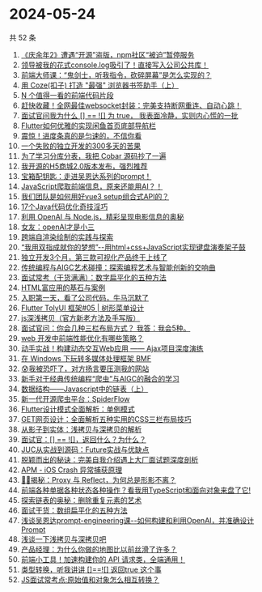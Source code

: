 # 2024-05-24

共 52 条

<!-- BEGIN JUEJIN -->
<!-- 最后更新时间 2024-05-24 05:01:22 +0800 -->
1. [《庆余年2》遭遇“开源”盗版，npm社区“被迫”暂停服务](https://juejin.cn/post/7371074808149917750)
1. [领导被我的花式console.log吸引了！直接写入公司公共库！](https://juejin.cn/post/7371716384847364147)
1. [前端大师课：“鬼剑士，听我指令，砍碎屏幕”是怎么实现的？](https://juejin.cn/post/7371423076661542952)
1. [用 Coze(扣子) 打造 "最强" 浏览器书签助手（上）](https://juejin.cn/post/7369868541933338639)
1. [N 个值得一看的前端代码片段](https://juejin.cn/post/7371312967781777418)
1. [赶快收藏！全网最佳websocket封装：完美支持断网重连、自动心跳！](https://juejin.cn/post/7371365854012276747)
1. [面试官问我为什么 [] == ![] 为 true， 我表面冷静，实则内心慌的一批](https://juejin.cn/post/7371312966364332042)
1. [Flutter如何优雅的实现闲鱼首页底部导航栏](https://juejin.cn/post/7370357521897390092)
1. [震惊！进度条真的是匀速的，不信你看](https://juejin.cn/post/7370682158103347238)
1. [一个失败的独立开发的300多天的苦果](https://juejin.cn/post/7371638121279848499)
1. [为了学习分库分表，我把 Cobar 源码抄了一遍](https://juejin.cn/post/7370993837303283750)
1. [我开源的H5商城2.0版本发布，强烈推荐](https://juejin.cn/post/7370713457454956571)
1. [宝箱配钥匙：走进吴恩达系列的prompt！](https://juejin.cn/post/7371424635895103528)
1. [JavaScript爬取前端信息，原来还能用AI？！](https://juejin.cn/post/7370994785656176667)
1. [我们团队是如何用好vue3 setup组合式API的？](https://juejin.cn/post/7371253542245105698)
1. [17个Java代码优化奇技淫巧](https://juejin.cn/post/7371011013432000550)
1. [利用 OpenAI 与 Node.js，精彩呈现电影信息的奥秘](https://juejin.cn/post/7370923547739373605)
1. [女友：openAI才是小三](https://juejin.cn/post/7371424635894759464)
1. [跨端自渲染绘制的实践与探索](https://juejin.cn/post/7371011013430968358)
1. [“我用双指成就你的梦想”--用html+css+JavaScript实现键盘演奏架子鼓](https://juejin.cn/post/7370682158103756838)
1. [独立开发3个月，第三款可视化产品终于上线了](https://juejin.cn/post/7371698970974437403)
1. [传统编程与AIGC艺术碰撞：探索编程艺术与智能创新的交响曲](https://juejin.cn/post/7370682158104494118)
1. [面试常考（干货满满）：数字扁平化的五种方法](https://juejin.cn/post/7371053962069213196)
1. [HTML富应用的基石与案例](https://juejin.cn/post/7370923547738898469)
1. [入职第一天，看了公司代码，牛马沉默了](https://juejin.cn/post/7371986999164928010)
1. [Flutter TolyUI 框架#05 | 树形菜单设计](https://juejin.cn/post/7371318721904672794)
1. [js深浅拷贝（官方新老方法及手写版）](https://juejin.cn/post/7371292724287225908)
1. [面试官问：你会几种三栏布局方式？ 我答：我会5种。](https://juejin.cn/post/7371720794977697833)
1. [web 开发中前端性能优化有哪些策略？](https://juejin.cn/post/7371279849245179954)
1. [动手实战！构建动态交互Web应用 —— Ajax项目深度演练](https://juejin.cn/post/7370993837303709734)
1. [在 Windows 下玩转多媒体处理框架 BMF](https://juejin.cn/post/7371640570421755913)
1. [😰我被恐吓了，对方扬言要压测我的网站](https://juejin.cn/post/7371761447696121866)
1. [新手对于经典传统编程“爬虫”与AIGC的融合的学习](https://juejin.cn/post/7371000336683515954)
1. [数据结构——Javascript中的链表（上）](https://juejin.cn/post/7371720794977665065)
1. [新一代开源爬虫平台：SpiderFlow](https://juejin.cn/post/7371019286372319247)
1. [Flutter设计模式全面解析：单例模式](https://juejin.cn/post/7371297065740206107)
1. [GET网页设计：全面解析五种实用的CSS三栏布局技巧](https://juejin.cn/post/7371641316113907748)
1. [从影子到实体：浅拷贝与深拷贝的解析](https://juejin.cn/post/7371358964547682319)
1. [面试官：[] == ![]，返回什么？为什么？](https://juejin.cn/post/7371013983367987234)
1. [JUC从实战到源码：Future实战与优缺点](https://juejin.cn/post/7371295699268681791)
1. [脱颖而出的秘诀：完美自我介绍遇上大厂面试题深度剖析](https://juejin.cn/post/7370993837303660582)
1. [APM - iOS Crash 异常捕获原理](https://juejin.cn/post/7370526031700377652)
1. [🍉🍉揭秘：Proxy 与 Reflect，为何总是形影不离？](https://juejin.cn/post/7371000326130925618)
1. [前端各种单据各种状态各种操作？看我用TypeScript和面向对象来盘了它!](https://juejin.cn/post/7370925894662193204)
1. [探索链表的奥秘：删除重复元素的艺术](https://juejin.cn/post/7371687884792233994)
1. [面试干货：数组扁平化的五种方法](https://juejin.cn/post/7371687884792168458)
1. [浅谈吴恩达prompt-engineering课--如何构建和利用OpenAI，并准确设计Prompt](https://juejin.cn/post/7371373024241565715)
1. [浅谈一下浅拷贝与深拷贝吧](https://juejin.cn/post/7371716394301620262)
1. [产品经理：为什么你做的地图比以前丝滑了许多？](https://juejin.cn/post/7371633297153687606)
1. [前端小工具！加速构建你的 API 请求类，全端通用！](https://juejin.cn/post/7371479502456963106)
1. [类型转换，听我讲讲 []==![] 返回true 这个事](https://juejin.cn/post/7371000326130106418)
1. [JS面试常考点:原始值和对象怎么相互转换？](https://juejin.cn/post/7370993837303365670)
<!-- END JUEJIN -->